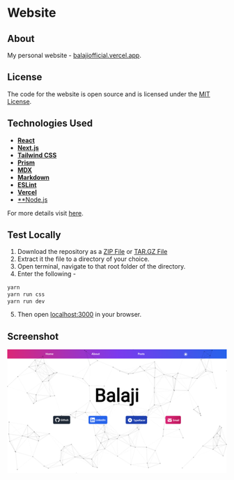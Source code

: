 # Website

## About

My personal website - [balajiofficial.vercel.app](https://balajiofficial.vercel.app).

## License

The code for the website is open source and is licensed under the [MIT License](https://github.com/balajiofficial/Website/blob/main/LICENSE).

## Technologies Used

- [**React**](https://reactjs.org/)
- [**Next.js**](https://nextjs.org/)
- [**Tailwind CSS**](https://tailwindcss.com/)
- [**Prism**](https://prismjs.com/)
- [**MDX**](https://mdxjs.com/)
- [**Markdown**](https://en.wikipedia.org/wiki/Markdown)
- [**ESLint**](https://eslint.org/)
- [**Vercel**](https://vercel.com/)
- [**Node.js](https://nodejs.org/)

For more details visit [here](https://balajiofficial.vercel.app/credits).

## Test Locally

1. Download the repository as a [ZIP File](https://github.com/balajiofficial/Website/archive/refs/heads/main.zip) or [TAR.GZ File](https://github.com/balajiofficial/Website/archive/refs/heads/main.tar.gz)
2. Extract it the file to a directory of your choice.
3. Open terminal, navigate to that root folder of the directory.
4. Enter the following -

```
yarn
yarn run css
yarn run dev
```

5. Then open [localhost:3000](http://localhost:3000/) in your browser.

## Screenshot

![Screenshot](/content/Screenshot.png)
